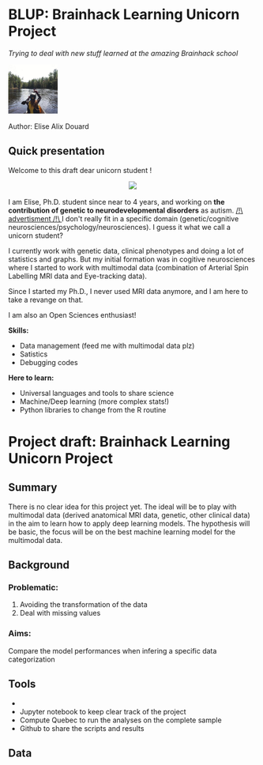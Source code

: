 # BLUP: Brainhack Learning Unicorn Project

*Trying to deal with new stuff learned at the amazing Brainhack school*


<p align="left"> <img width="100" height="100" src="cannoe.png"> 
</p> 
Author: Elise Alix Douard



## Quick presentation

Welcome to this draft dear unicorn student ! 

<p align="center">
  <img src="https://media.giphy.com/media/CzQ9Kl1UIt8hG/giphy.gif">
</p>

I am Elise, Ph.D. student since near to 4 years, and working on **the contribution of genetic to neurodevelopmental disorders** as autism. [/!\ advertisment /!\ ](https://www.biorxiv.org/content/10.1101/2020.03.09.979815v1.full) I don't really fit in a specific domain (genetic/cognitive neurosciences/psychology/neurosciences). I guess it what we call a unicorn student?

I currently work with genetic data, clinical phenotypes and doing a lot of statistics and graphs. But my initial formation was in cogitive neurosciences where I started to work with multimodal data (combination of Arterial Spin Labelling MRI data and Eye-tracking data).  

Since I started my Ph.D., I never used MRI data anymore, and I am here to take a revange on that. 

I am also an Open Sciences enthusiast!

**Skills:**
- Data management (feed me with multimodal data plz)
- Satistics
- Debugging codes

**Here to learn:**
- Universal languages and tools to share science 
- Machine/Deep learning (more complex stats!)
- Python libraries to change from the R routine

# Project draft: Brainhack Learning Unicorn Project

## Summary

There is no clear idea for this project yet. 
The ideal will be to play with multimodal data (derived anatomical MRI data, genetic, other clinical data) in the aim to learn how to apply deep learning models. 
The hypothesis will be basic, the focus will be on the best machine learning model for the multimodal data. 

## Background

### Problematic: 
1) Avoiding the transformation of the data 
2) Deal with missing values 

### Aims: 
Compare the model performances when infering a specific data categorization

## Tools 
- 
- Jupyter notebook to keep clear track of the project
- Compute Quebec to run the analyses on the complete sample
- Github to share the scripts and results 

## Data


## 

